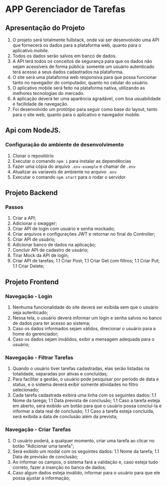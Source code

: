 # APP Gerenciador de Tarefas

## Apresentação do Projeto
1. O projeto será totalmente fullstack, onde vai ser desenvolvido uma API que fornecerá os dados para a plataforma web, quanto para o aplicativo.mobile.
1. Todos os dados serão salvos em banco de dados.
1. A API terá todos os conceitos de segurança para que os dados não sejam acessíveis de forma pública: somente um usuário autenticado terá acesso a seus dados cadastrados na plataforma.
1. O site será uma plataforma web responsiva para que possa funcionar tanto no navegador do computador, quanto no celular do usuário.
1. O aplicativo mobile será feito na plataforma nativa, utilizando as melhores tecnologias do mercado.
1. A aplicação deverá ter uma aparência agradável, com boa usuabilidade e facilidade de navegação.
1. Foi desenvolvido um protótipo para seguir como base do layout, tanto para o site web, quanto para o aplicativo e navegador mobile.

## Api com NodeJS.
### Configuração do ambiente de desenvolvimento

1. Clonar o repositório
1. Executar o comando `npm i` para instalar as dependências
1. Fazer uma cópia do arquivo `.env-example` e chamar de `.env`
1. Atualizar as variaveis de ambiente no arquivo `.env` 
1. Executar o comando `npm start` para o rodar o servidor

## Projeto Backend
### Passos
1. Criar a API;
1. Adicionar o swagger;
1. Criar API de login com usuário e senha mockado;
1. Criar arquivos e configurações JWT e retornar no final do Controller;
1. Criar API de usuário;
1. Adicionar banco de dados na aplicação;
1. Concluir API de cadastro de usuário; 
1. Tirar Mock da API de login;
1. Criar API de tarefas;
	1.1 Criar Post;
	1.1 Criar Get com filtros;
	1.1 Criar Put;
	1.1 Criar Delete;
	
## Projeto Frontend
### Navegação - Login
1. Nenhuma funcionalidade do site deverá ser exibida sem que o usuário seja autenticado;
1. Nessa tela, o usuário deverá informar um login e senha salvos no banco de dados para ter acesso ao sistema;
1. Caso os dados informados sejam válidos, direcionar o usuário para a home do gerenciador;
1. Caso os dados sejam inválidos, exibir a mensagem adequada para o usuário;

### Navegação - Filtrar Tarefas 
1. Quando o usuário tiver tarefas cadastradas, elas serão listadas na totalidade, separadas por ativas e concluídas;
1. Para facilitar a gestão, o usuário pode pesquisar por período de data e status, e o sistema deverá exibir somente atividades no filtro selecionado;
1. Cada tarefa cadastrada exibirá uma linha com os seguintes dados:
	1.1 Nome da tarega;
	1.1 Data prevista de conclusão;
	1.1 Caso a tarefa esteja em aberto, será exibido um botão para que o usuário possa concluí-la e informar a data real de conclusão;
	1.1 Caso a tarefa esteja concluída, será exibida a data de conclusão além da prevista;

### Navegação - Criar Tarefas
1. O usuário poderá, a qualquer momento, criar uma tarefa ao clicar no botão "Adicionar uma tarefa";
1. Será exibido um modal com os seguintes dados:
	1.1 Nome da tarefa;
	1.1 Data de previsão de conclusão;
1. Ao informar os campos, o sistema fará a validação e, caso esteja tudo correto, fazer a inserção no banco de dados;
1. Caso algum dados esteja inválido, informar para o usuário para que ele possa ajustar a informação;






